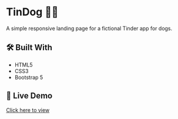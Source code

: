 # TinDog 🐶💘

A simple responsive landing page for a fictional Tinder app for dogs.

## 🛠️ Built With
- HTML5
- CSS3
- Bootstrap 5

## 🚀 Live Demo
[Click here to view](https://sameekshacodes.github.io/Tindog)

